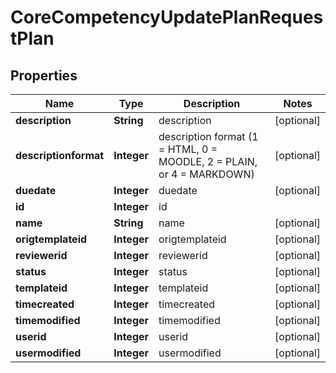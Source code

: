 

# CoreCompetencyUpdatePlanRequestPlan


## Properties

| Name | Type | Description | Notes |
|------------ | ------------- | ------------- | -------------|
|**description** | **String** | description |  [optional] |
|**descriptionformat** | **Integer** | description format (1 &#x3D; HTML, 0 &#x3D; MOODLE, 2 &#x3D; PLAIN, or 4 &#x3D; MARKDOWN) |  [optional] |
|**duedate** | **Integer** | duedate |  [optional] |
|**id** | **Integer** | id |  |
|**name** | **String** | name |  [optional] |
|**origtemplateid** | **Integer** | origtemplateid |  [optional] |
|**reviewerid** | **Integer** | reviewerid |  [optional] |
|**status** | **Integer** | status |  [optional] |
|**templateid** | **Integer** | templateid |  [optional] |
|**timecreated** | **Integer** | timecreated |  [optional] |
|**timemodified** | **Integer** | timemodified |  [optional] |
|**userid** | **Integer** | userid |  [optional] |
|**usermodified** | **Integer** | usermodified |  [optional] |



